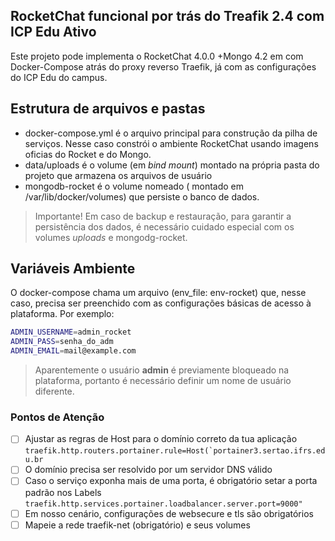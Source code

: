## RocketChat funcional por trás do Treafik 2.4 com ICP Edu Ativo
Este projeto pode implementa o RocketChat 4.0.0 +Mongo 4.2 em com Docker-Compose atrás do proxy reverso Traefik, já com as configurações 
do ICP Edu  do campus.

## Estrutura de arquivos e pastas

- docker-compose.yml é o arquivo principal para construção da pilha de serviços. Nesse caso constrói o ambiente RocketChat usando imagens oficias do Rocket e do Mongo.
- data/uploads é o volume (em _bind mount_) montado na própria pasta do projeto que armazena os arquivos de usuário
- mongodb-rocket é o volume nomeado ( montado em /var/lib/docker/volumes) que persiste o banco de dados.

> Importante! Em caso de backup e restauração, para garantir a persistência dos dados, é necessário cuidado especial com os volumes _uploads_ e mongodg-rocket.

## Variáveis Ambiente
O docker-compose chama um arquivo (env_file: env-rocket) que, nesse caso, precisa ser preenchido com as configurações básicas de acesso à plataforma. Por exemplo:
```bash
ADMIN_USERNAME=admin_rocket
ADMIN_PASS=senha_do_adm
ADMIN_EMAIL=mail@example.com

```

> Aparentemente o usuário **admin** é previamente bloqueado na plataforma, portanto é necessário definir um nome de usuário diferente.

### Pontos de Atenção 

- [ ] Ajustar as regras de Host para o domínio correto da tua aplicação ```traefik.http.routers.portainer.rule=Host(`portainer3.sertao.ifrs.edu.br```
- [ ] O domínio precisa ser resolvido por um servidor DNS válido
- [ ] Caso o serviço exponha mais de uma porta, é obrigatório setar a porta padrão nos Labels ```traefik.http.services.portainer.loadbalancer.server.port=9000"```
- [ ] Em nosso cenário, configurações de websecure e tls são obrigatórios
- [ ] Mapeie a rede traefik-net (obrigatório) e seus volumes 
